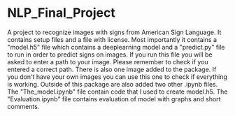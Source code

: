 # NLP_Final_Project
A project to recognize images with signs from American Sign Language.
It contains setup files and a file with license.
Most importantly it contains a "model.h5" file which contains a deeplearning model and
a "predict.py" file to run in order to predict signs on images.
If you run this file you will be asked to enter a path to your image.
Please remember to check if you entered a correct path.
There is also one image added to the package.
If you don't have your own images you can use this one to check if everything is working.
Outside of this package are also added two other .ipynb files.
The "The_model.ipynb" file contain code that I used to create model.h5.
The "Evaluation.ipynb" file contains evaluation of model with graphs and short comments.
